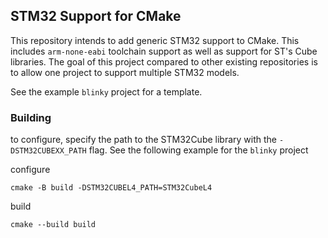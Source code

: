 ## STM32 Support for CMake

This repository intends to add generic STM32 support to CMake. This includes `arm-none-eabi` toolchain support as well as support for ST's Cube libraries. The goal of this project compared to other existing repositories is to allow one project to support multiple STM32 models.

See the example `blinky` project for a template. 

### Building
to configure, specify the path to the STM32Cube library with the `-DSTM32CUBEXX_PATH` flag. See the following example for the `blinky` project

configure
```
cmake -B build -DSTM32CUBEL4_PATH=STM32CubeL4
```

build
```
cmake --build build
```
